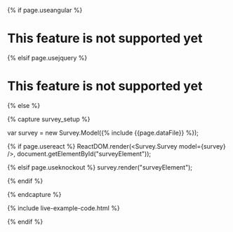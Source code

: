 {% if page.useangular %}
<h1>This feature is not supported yet</h1>

{% elsif page.usejquery %}
<h1>This feature is not supported yet</h1>

{% else %}

{% capture survey_setup %}

var survey = new Survey.Model({% include {{page.dataFile}} %});

{% if page.usereact %}
ReactDOM.render(<Survey.Survey model={survey} />, document.getElementById("surveyElement"));

{% elsif page.useknockout %}
survey.render("surveyElement");

{% endif %}

{% endcapture %}

{% include live-example-code.html %}

{% endif %}